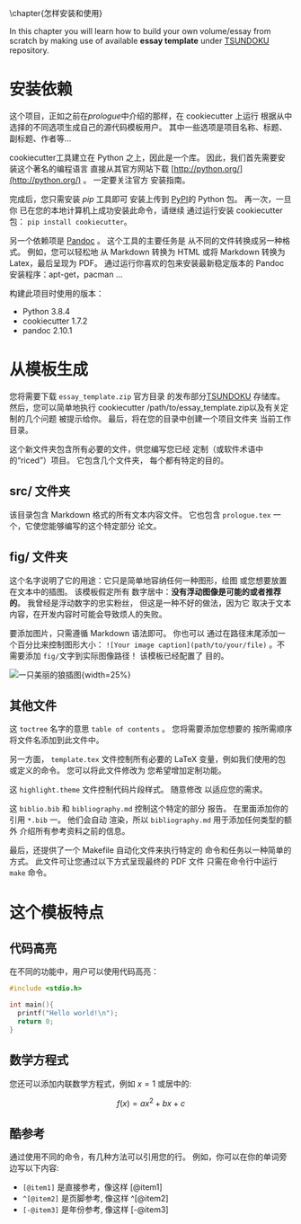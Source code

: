 \chapter{怎样安装和使用}

In this chapter you will learn how to build your own volume/essay from scratch
by making use of available **essay template** under
[TSUNDOKU](https://github.com/jorgepiloto/tsundoku/) repository. 


安装依赖
=======================

这个项目，正如之前在*prologue*中介绍的那样，在 cookiecutter 上运行 根据从中选择的不同选项生成自己的源代码模板用户。 
其中一些选项是项目名称、标题、副标题、作者等... 

cookiecutter工具建立在 Python 之上，因此是一个库。 因此，我们首先需要安装这个著名的编程语言 
直接从其官方网站下载 [http://python.org/](http://python.org/) 。 一定要关注官方 安装指南。 

完成后，您只需安装 *pip* 工具即可 安装上传到 [PyPI](https://pypi.org/)的 Python 包。 
再一次，一旦你 已在您的本地计算机上成功安装此命令，请继续 通过运行安装 cookiecutter 包： `pip install cookiecutter`。

另一个依赖项是 [Pandoc](https://pandoc.org/) 。 这个工具的主要任务是 从不同的文件转换成另一种格式。 
例如，您可以轻松地 从 Markdown 转换为 HTML 或将 Markdown 转换为 Latex，最后呈现为 ​​PDF。 通过运行你喜欢的包来安装最新稳定版本的 Pandoc 安装程序：apt-get，pacman ...

构建此项目时使用的版本： 

* Python 3.8.4
* cookiecutter 1.7.2
* pandoc 2.10.1


从模板生成
=======================================

您将需要下载 `essay_template.zip` 官方目录 的发布部分[TSUNDOKU](https://github.com/jorgepiloto/tsundoku/) 存储库。 
然后，您可以简单地执行 cookiecutter /path/to/essay_template.zip以及有关定制的几个问题 被提示给你。 最后，将在您的目录中创建一个项目文件夹 当前工作目录。

这个新文件夹包含所有必要的文件，供您编写您已经 定制（或软件术语中的“riced”）项目。 
它包含几个文件夹， 每个都有特定的目的。 

src/ 文件夹 
---------------

该目录包含 Markdown 格式的所有文本内容文件。 
它也包含 `prologue.tex` 一个，它使您能够编写的这个特定部分 论文。

fig/ 文件夹
---------------

这个名字说明了它的用途：它只是简单地容纳任何一种图形，绘图 或您想要放置在文本中的插图。 
该模板假定所有 数字居中：**没有浮动图像是可能的或者推荐的**。 我曾经是浮动数字的忠实粉丝，
但这是一种不好的做法，因为它 取决于文本内容，在开发内容时可能会导致烦人的失败。

要添加图片，只需遵循 Markdown 语法即可。 你也可以 通过在路径末尾添加一个百分比来控制图形大小： 
`![Your image caption](path/to/your/file)` 。不需要添加 `fig/`文字到实际图像路径！ 该模板已经配置了 目的。 

![一只美丽的狼插图](wolf.jpg){width=25%}


其他文件
-----------

这 `toctree` 名字的意思 `table of contents` 。 您将需要添加您想要的 按所需顺序将文件名添加到此文件中。

另一方面， `template.tex` 文件控制所有必要的 LaTeX 变量，例如我们使用的包或定义的命令。 您可以将此文件修改为 您希望增加定制功能。

这 `highlight.theme` 文件控制代码片段样式。 随意修改 以适应您的需求。

这 `biblio.bib` 和 `bibliography.md` 控制这个特定的部分 报告。 在里面添加你的引用 `*.bib` 一。 他们会自动 渲染，所以 `bibliography.md`  用于添加任何类型的额外 介绍所有参考资料之前的信息。

最后，还提供了一个 Makefile 自动化文件来执行特定的 命令和任务以一种简单的方式。 此文件可让您通过以下方式呈现最终的 PDF 文件 只需在命令行中运行 `make`  命令。 

这个模板特点
=========================

代码高亮 
-----------------

在不同的功能中，用户可以使用代码高亮：

```c
#include <stdio.h>

int main(){
  printf("Hello world!\n");
  return 0;
}
```

数学方程式 
----------------------

您还可以添加内联数学方程式，例如 $x=1$ 或居中的:

$$
f(x) = ax^{2} + bx + c
$$

酷参考 
---------------

通过使用不同的命令，有几种方法可以引用您的行。
例如，你可以在你的单词旁边写以下内容:

* `[@item1]` 是直接参考，像这样 [@item1]
* `^[@item2]` 是页脚参考, 像这样 ^[@item2]
* `[-@item3]` 是年份参考, 像这样 [-@item3]
